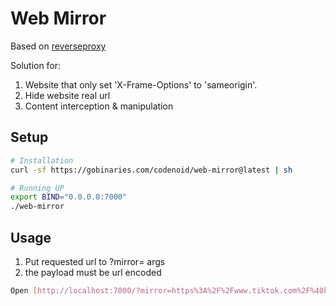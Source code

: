 # Web Mirror

Based on [reverseproxy](https://github.com/cssivision/reverseproxy)

Solution for:

1. Website that only set 'X-Frame-Options' to 'sameorigin'.
2. Hide website real url
3. Content interception & manipulation

## Setup

```sh
# Installation
curl -sf https://gobinaries.com/codenoid/web-mirror@latest | sh

# Running UP
export BIND="0.0.0.0:7000"
./web-mirror
```

## Usage

1. Put requested url to ?mirror= args
2. the payload must be url encoded

```sh
Open [http://localhost:7000/?mirror=https%3A%2F%2Fwww.tiktok.com%2F%40khaby.lame](http://localhost:7000/?mirror=https%3A%2F%2Fwww.tiktok.com%2F%40khaby.lame)
```

